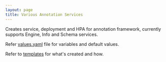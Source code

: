 ```yaml
---
layout: page
title: Various Annotation Services
---
```


Creates service, deployment and HPA for annotation framework, currently supports Engine, Info and Schema services.

Refer [values.yaml](https://github.com/ZettaAI/helm-charts/blob/master/charts/annotation-framework/values.yaml) file for variables and default values.

Refer to [templates](https://github.com/ZettaAI/helm-charts/blob/master/charts/annotation-framework/templates) for what's created and how.
